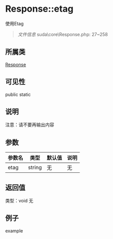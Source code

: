 # Response::etag
使用Etag
> *文件信息* suda\core\Response.php: 27~258
## 所属类 

[Response](../Response.md)

## 可见性

  public  static
## 说明

注意：请不要再输出内容


## 参数

| 参数名 | 类型 | 默认值 | 说明 |
|--------|-----|-------|-------|
| etag |  string | 无 | 无 |

## 返回值
类型：void
无

## 例子

example